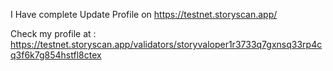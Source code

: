 I Have complete Update Profile on https://testnet.storyscan.app/

Check my profile at :
https://testnet.storyscan.app/validators/storyvaloper1r3733q7gxnsq33rp4cq3f6k7g854hstfl8ctex
